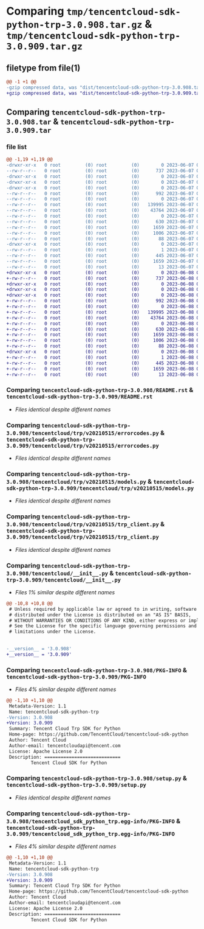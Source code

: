 # Comparing `tmp/tencentcloud-sdk-python-trp-3.0.908.tar.gz` & `tmp/tencentcloud-sdk-python-trp-3.0.909.tar.gz`

## filetype from file(1)

```diff
@@ -1 +1 @@
-gzip compressed data, was "dist/tencentcloud-sdk-python-trp-3.0.908.tar", last modified: Wed Jun  7 00:35:23 2023, max compression
+gzip compressed data, was "dist/tencentcloud-sdk-python-trp-3.0.909.tar", last modified: Thu Jun  8 00:36:20 2023, max compression
```

## Comparing `tencentcloud-sdk-python-trp-3.0.908.tar` & `tencentcloud-sdk-python-trp-3.0.909.tar`

### file list

```diff
@@ -1,19 +1,19 @@
-drwxr-xr-x   0 root         (0) root         (0)        0 2023-06-07 00:35:23.000000 tencentcloud-sdk-python-trp-3.0.908/
--rw-r--r--   0 root         (0) root         (0)      737 2023-06-07 00:35:23.000000 tencentcloud-sdk-python-trp-3.0.908/README.rst
-drwxr-xr-x   0 root         (0) root         (0)        0 2023-06-07 00:35:23.000000 tencentcloud-sdk-python-trp-3.0.908/tencentcloud/
-drwxr-xr-x   0 root         (0) root         (0)        0 2023-06-07 00:35:23.000000 tencentcloud-sdk-python-trp-3.0.908/tencentcloud/trp/
-drwxr-xr-x   0 root         (0) root         (0)        0 2023-06-07 00:35:23.000000 tencentcloud-sdk-python-trp-3.0.908/tencentcloud/trp/v20210515/
--rw-r--r--   0 root         (0) root         (0)      992 2023-06-07 00:35:23.000000 tencentcloud-sdk-python-trp-3.0.908/tencentcloud/trp/v20210515/errorcodes.py
--rw-r--r--   0 root         (0) root         (0)        0 2023-06-07 00:35:23.000000 tencentcloud-sdk-python-trp-3.0.908/tencentcloud/trp/v20210515/__init__.py
--rw-r--r--   0 root         (0) root         (0)   139995 2023-06-07 00:35:23.000000 tencentcloud-sdk-python-trp-3.0.908/tencentcloud/trp/v20210515/models.py
--rw-r--r--   0 root         (0) root         (0)    43764 2023-06-07 00:35:23.000000 tencentcloud-sdk-python-trp-3.0.908/tencentcloud/trp/v20210515/trp_client.py
--rw-r--r--   0 root         (0) root         (0)        0 2023-06-07 00:35:23.000000 tencentcloud-sdk-python-trp-3.0.908/tencentcloud/trp/__init__.py
--rw-r--r--   0 root         (0) root         (0)      630 2023-06-07 00:35:23.000000 tencentcloud-sdk-python-trp-3.0.908/tencentcloud/__init__.py
--rw-r--r--   0 root         (0) root         (0)     1659 2023-06-07 00:35:23.000000 tencentcloud-sdk-python-trp-3.0.908/PKG-INFO
--rw-r--r--   0 root         (0) root         (0)     1006 2023-06-07 00:35:23.000000 tencentcloud-sdk-python-trp-3.0.908/setup.py
--rw-r--r--   0 root         (0) root         (0)       88 2023-06-07 00:35:23.000000 tencentcloud-sdk-python-trp-3.0.908/setup.cfg
-drwxr-xr-x   0 root         (0) root         (0)        0 2023-06-07 00:35:23.000000 tencentcloud-sdk-python-trp-3.0.908/tencentcloud_sdk_python_trp.egg-info/
--rw-r--r--   0 root         (0) root         (0)        1 2023-06-07 00:35:23.000000 tencentcloud-sdk-python-trp-3.0.908/tencentcloud_sdk_python_trp.egg-info/dependency_links.txt
--rw-r--r--   0 root         (0) root         (0)      445 2023-06-07 00:35:23.000000 tencentcloud-sdk-python-trp-3.0.908/tencentcloud_sdk_python_trp.egg-info/SOURCES.txt
--rw-r--r--   0 root         (0) root         (0)     1659 2023-06-07 00:35:23.000000 tencentcloud-sdk-python-trp-3.0.908/tencentcloud_sdk_python_trp.egg-info/PKG-INFO
--rw-r--r--   0 root         (0) root         (0)       13 2023-06-07 00:35:23.000000 tencentcloud-sdk-python-trp-3.0.908/tencentcloud_sdk_python_trp.egg-info/top_level.txt
+drwxr-xr-x   0 root         (0) root         (0)        0 2023-06-08 00:36:20.000000 tencentcloud-sdk-python-trp-3.0.909/
+-rw-r--r--   0 root         (0) root         (0)      737 2023-06-08 00:36:20.000000 tencentcloud-sdk-python-trp-3.0.909/README.rst
+drwxr-xr-x   0 root         (0) root         (0)        0 2023-06-08 00:36:20.000000 tencentcloud-sdk-python-trp-3.0.909/tencentcloud/
+drwxr-xr-x   0 root         (0) root         (0)        0 2023-06-08 00:36:20.000000 tencentcloud-sdk-python-trp-3.0.909/tencentcloud/trp/
+drwxr-xr-x   0 root         (0) root         (0)        0 2023-06-08 00:36:20.000000 tencentcloud-sdk-python-trp-3.0.909/tencentcloud/trp/v20210515/
+-rw-r--r--   0 root         (0) root         (0)      992 2023-06-08 00:36:20.000000 tencentcloud-sdk-python-trp-3.0.909/tencentcloud/trp/v20210515/errorcodes.py
+-rw-r--r--   0 root         (0) root         (0)        0 2023-06-08 00:36:20.000000 tencentcloud-sdk-python-trp-3.0.909/tencentcloud/trp/v20210515/__init__.py
+-rw-r--r--   0 root         (0) root         (0)   139995 2023-06-08 00:36:20.000000 tencentcloud-sdk-python-trp-3.0.909/tencentcloud/trp/v20210515/models.py
+-rw-r--r--   0 root         (0) root         (0)    43764 2023-06-08 00:36:20.000000 tencentcloud-sdk-python-trp-3.0.909/tencentcloud/trp/v20210515/trp_client.py
+-rw-r--r--   0 root         (0) root         (0)        0 2023-06-08 00:36:20.000000 tencentcloud-sdk-python-trp-3.0.909/tencentcloud/trp/__init__.py
+-rw-r--r--   0 root         (0) root         (0)      630 2023-06-08 00:36:20.000000 tencentcloud-sdk-python-trp-3.0.909/tencentcloud/__init__.py
+-rw-r--r--   0 root         (0) root         (0)     1659 2023-06-08 00:36:20.000000 tencentcloud-sdk-python-trp-3.0.909/PKG-INFO
+-rw-r--r--   0 root         (0) root         (0)     1006 2023-06-08 00:36:20.000000 tencentcloud-sdk-python-trp-3.0.909/setup.py
+-rw-r--r--   0 root         (0) root         (0)       88 2023-06-08 00:36:20.000000 tencentcloud-sdk-python-trp-3.0.909/setup.cfg
+drwxr-xr-x   0 root         (0) root         (0)        0 2023-06-08 00:36:20.000000 tencentcloud-sdk-python-trp-3.0.909/tencentcloud_sdk_python_trp.egg-info/
+-rw-r--r--   0 root         (0) root         (0)        1 2023-06-08 00:36:20.000000 tencentcloud-sdk-python-trp-3.0.909/tencentcloud_sdk_python_trp.egg-info/dependency_links.txt
+-rw-r--r--   0 root         (0) root         (0)      445 2023-06-08 00:36:20.000000 tencentcloud-sdk-python-trp-3.0.909/tencentcloud_sdk_python_trp.egg-info/SOURCES.txt
+-rw-r--r--   0 root         (0) root         (0)     1659 2023-06-08 00:36:20.000000 tencentcloud-sdk-python-trp-3.0.909/tencentcloud_sdk_python_trp.egg-info/PKG-INFO
+-rw-r--r--   0 root         (0) root         (0)       13 2023-06-08 00:36:20.000000 tencentcloud-sdk-python-trp-3.0.909/tencentcloud_sdk_python_trp.egg-info/top_level.txt
```

### Comparing `tencentcloud-sdk-python-trp-3.0.908/README.rst` & `tencentcloud-sdk-python-trp-3.0.909/README.rst`

 * *Files identical despite different names*

### Comparing `tencentcloud-sdk-python-trp-3.0.908/tencentcloud/trp/v20210515/errorcodes.py` & `tencentcloud-sdk-python-trp-3.0.909/tencentcloud/trp/v20210515/errorcodes.py`

 * *Files identical despite different names*

### Comparing `tencentcloud-sdk-python-trp-3.0.908/tencentcloud/trp/v20210515/models.py` & `tencentcloud-sdk-python-trp-3.0.909/tencentcloud/trp/v20210515/models.py`

 * *Files identical despite different names*

### Comparing `tencentcloud-sdk-python-trp-3.0.908/tencentcloud/trp/v20210515/trp_client.py` & `tencentcloud-sdk-python-trp-3.0.909/tencentcloud/trp/v20210515/trp_client.py`

 * *Files identical despite different names*

### Comparing `tencentcloud-sdk-python-trp-3.0.908/tencentcloud/__init__.py` & `tencentcloud-sdk-python-trp-3.0.909/tencentcloud/__init__.py`

 * *Files 1% similar despite different names*

```diff
@@ -10,8 +10,8 @@
 # Unless required by applicable law or agreed to in writing, software
 # distributed under the License is distributed on an "AS IS" BASIS,
 # WITHOUT WARRANTIES OR CONDITIONS OF ANY KIND, either express or implied.
 # See the License for the specific language governing permissions and
 # limitations under the License.
 
 
-__version__ = '3.0.908'
+__version__ = '3.0.909'
```

### Comparing `tencentcloud-sdk-python-trp-3.0.908/PKG-INFO` & `tencentcloud-sdk-python-trp-3.0.909/PKG-INFO`

 * *Files 4% similar despite different names*

```diff
@@ -1,10 +1,10 @@
 Metadata-Version: 1.1
 Name: tencentcloud-sdk-python-trp
-Version: 3.0.908
+Version: 3.0.909
 Summary: Tencent Cloud Trp SDK for Python
 Home-page: https://github.com/TencentCloud/tencentcloud-sdk-python
 Author: Tencent Cloud
 Author-email: tencentcloudapi@tencent.com
 License: Apache License 2.0
 Description: ============================
         Tencent Cloud SDK for Python
```

### Comparing `tencentcloud-sdk-python-trp-3.0.908/setup.py` & `tencentcloud-sdk-python-trp-3.0.909/setup.py`

 * *Files identical despite different names*

### Comparing `tencentcloud-sdk-python-trp-3.0.908/tencentcloud_sdk_python_trp.egg-info/PKG-INFO` & `tencentcloud-sdk-python-trp-3.0.909/tencentcloud_sdk_python_trp.egg-info/PKG-INFO`

 * *Files 4% similar despite different names*

```diff
@@ -1,10 +1,10 @@
 Metadata-Version: 1.1
 Name: tencentcloud-sdk-python-trp
-Version: 3.0.908
+Version: 3.0.909
 Summary: Tencent Cloud Trp SDK for Python
 Home-page: https://github.com/TencentCloud/tencentcloud-sdk-python
 Author: Tencent Cloud
 Author-email: tencentcloudapi@tencent.com
 License: Apache License 2.0
 Description: ============================
         Tencent Cloud SDK for Python
```

